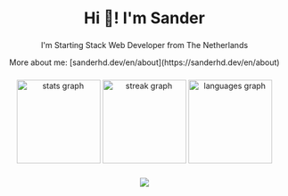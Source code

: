 <h1 align="center">Hi 👋! I'm Sander</h1>

###

<p align="center">I'm Starting Stack Web Developer from The Netherlands</p>

<p align="center">More about me: [sanderhd.dev/en/about](https://sanderhd.dev/en/about)</p>

###

<div align="center">
  <img src="https://github-readme-stats.vercel.app/api?username=sanderhoudijk&show_icons=true&include_all_commits=true&count_private=true&disable_animations=false&theme=transparent &locale=en&hide_border=false" height="150" alt="stats graph"  />
  <img src="https://streak-stats.demolab.com?user=sanderhoudijk&locale=en&mode=daily&theme=dark&hide_border=false&border_radius=5" height="150" alt="streak graph"  />
  <img src="https://github-readme-stats.vercel.app/api/top-langs?username=sanderhoudijk&locale=en&hide_title=false&layout=compact&card_width=320&langs_count=5&theme=dark&hide_border=false" height="150" alt="languages graph"  />
</div>

###

<div align="center">
  <img src="https://skillicons.dev/icons?i=js,html,css,figma,blender,discordjs,vscode"/>
</div>
